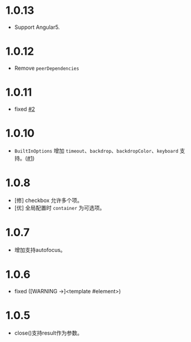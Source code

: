 # 1.0.13

+ Support Angular5.


# 1.0.12

- Remove `peerDependencies`

# 1.0.11

- fixed [#2](https://github.com/cipchk/ngx-bootstrap-modal/issues/2)

# 1.0.10

- `BuiltInOptions` 增加 `timeout`、`backdrop`、`backdropColor`、`keyboard` 支持。([#1](https://github.com/cipchk/ngx-bootstrap-modal/issues/1))

# 1.0.8

- [修] checkbox 允许多个项。
- [优] 全局配置时 `container` 为可选项。

# 1.0.7

- 增加支持autofocus。

# 1.0.6
- fixed ([WARNING ->]<template #element></template>)

# 1.0.5

- close()支持result作为参数。
